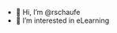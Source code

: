 - 👋 Hi, I’m @rschaufe
- 👀 I’m interested in eLearning


<!---
rschaufe/rschaufe is a ✨ special ✨ repository because its `README.md` (this file) appears on your GitHub profile.
You can click the Preview link to take a look at your changes.
--->

